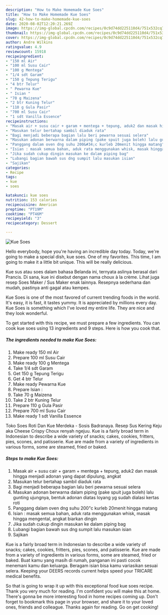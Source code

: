 ```yaml
---
description: "How to Make Homemade Kue Soes"
title: "How to Make Homemade Kue Soes"
slug: 42-how-to-make-homemade-kue-soes
date: 2020-08-02T12:20:21.269Z
image: https://img-global.cpcdn.com/recipes/0c9d74dd225110d4/751x532cq70/kue-soes-foto-resep-utama.jpg
thumbnail: https://img-global.cpcdn.com/recipes/0c9d74dd225110d4/751x532cq70/kue-soes-foto-resep-utama.jpg
cover: https://img-global.cpcdn.com/recipes/0c9d74dd225110d4/751x532cq70/kue-soes-foto-resep-utama.jpg
author: Andre Wilkins
ratingvalue: 4.9
reviewcount: 15918
recipeingredient:
- "150 ml Air"
- "100 ml Susu Cair"
- "100 g Mentega"
- "1/4 sdt Garam"
- "150 g Tepung Terigu"
- "4 btr Telur"
- " Pewarna Kue"
- " Isian "
- "70 g Maizena"
- "2 btr Kuning Telur"
- "110 g Gula Pasir"
- "700 ml Susu Cair"
- "1 sdt Vanilla Essence"
recipeinstructions:
- "Masak air + susu cair + garam + mentega + tepung, aduk2 dan masak hingga menjadi adonan yang dapat dipulung, angkat"
- "Masukan telur bertahap sambil diaduk rata"
- "Bagi menjadi beberapa bagian lalu beri pewarna sesuai selera"
- "Masukan adonan berwarna dalam piping (pake spuit juga boleh) lalu gunting ujungnya, bentuk adonan diatas loyang yg sudah dialasi kertas roti"
- "Panggang dalam oven dng suhu 200&#34;c kurleb 20menit hingga matang"
- "Isian : masak semua bahan, aduk rata menggunakan whisk, masak hingga mengental, angkat biarkan dingin"
- "Jika sudah cukup dingin masukan ke dalam piping bag"
- "Lubangi bagian bawah sus dng sumpit lalu masukan isian"
- "Sajikan"
categories:
- Recipe
tags:
- kue
- soes

katakunci: kue soes 
nutrition: 153 calories
recipecuisine: American
preptime: "PT19M"
cooktime: "PT46M"
recipeyield: "3"
recipecategory: Dessert

---
```



![Kue Soes](https://img-global.cpcdn.com/recipes/0c9d74dd225110d4/751x532cq70/kue-soes-foto-resep-utama.jpg)

Hello everybody, hope you're having an incredible day today. Today, we're going to make a special dish, kue soes. One of my favorites. This time, I am going to make it a little bit unique. This will be really delicious.

Kue sus atau soes dalam bahasa Belanda ini, ternyata aslinya berasal dari Prancis. Di sana, kue ini disebut dengan nama choux à la crème. Lihat juga resep Soes Maker / Sus Maker enak lainnya. Resepnya sederhana dan mudah, pastinya anti gagal atau kempes.

Kue Soes is one of the most favored of current trending foods in the world. It's easy, it is fast, it tastes yummy. It is appreciated by millions every day. Kue Soes is something which I've loved my entire life. They are nice and they look wonderful.


To get started with this recipe, we must prepare a few ingredients. You can cook kue soes using 13 ingredients and 9 steps. Here is how you cook that.

<!--inarticleads1-->

##### The ingredients needed to make Kue Soes:

1. Make ready 150 ml Air
1. Prepare 100 ml Susu Cair
1. Make ready 100 g Mentega
1. Take 1/4 sdt Garam
1. Get 150 g Tepung Terigu
1. Get 4 btr Telur
1. Make ready  Pewarna Kue
1. Prepare  Isian :
1. Take 70 g Maizena
1. Take 2 btr Kuning Telur
1. Prepare 110 g Gula Pasir
1. Prepare 700 ml Susu Cair
1. Make ready 1 sdt Vanilla Essence


Toko Soes Roti Dan Kue Merdeka - Sosis Badranaya. Resep Sus Kering Keju aka Cheese Crispy Choux renyah ngejuu. Kue is a fairly broad term in Indonesian to describe a wide variety of snacks; cakes, cookies, fritters, pies, scones, and patisserie. Kue are made from a variety of ingredients in various forms, some are steamed, fried or baked. 

<!--inarticleads2-->

##### Steps to make Kue Soes:

1. Masak air + susu cair + garam + mentega + tepung, aduk2 dan masak hingga menjadi adonan yang dapat dipulung, angkat
1. Masukan telur bertahap sambil diaduk rata
1. Bagi menjadi beberapa bagian lalu beri pewarna sesuai selera
1. Masukan adonan berwarna dalam piping (pake spuit juga boleh) lalu gunting ujungnya, bentuk adonan diatas loyang yg sudah dialasi kertas roti
1. Panggang dalam oven dng suhu 200&#34;c kurleb 20menit hingga matang
1. Isian : masak semua bahan, aduk rata menggunakan whisk, masak hingga mengental, angkat biarkan dingin
1. Jika sudah cukup dingin masukan ke dalam piping bag
1. Lubangi bagian bawah sus dng sumpit lalu masukan isian
1. Sajikan


Kue is a fairly broad term in Indonesian to describe a wide variety of snacks; cakes, cookies, fritters, pies, scones, and patisserie. Kue are made from a variety of ingredients in various forms, some are steamed, fried or baked. Buat kamu yang masih di rumah, panganan ini pasti cocok menemani kamu dan keluarga. Beragam isian bisa kamu variasikan sesuai selera. Keeping your DEERS records current helps speed your TRICARE medical benefits. 

So that is going to wrap it up with this exceptional food kue soes recipe. Thank you very much for reading. I'm confident you will make this at home. There's gonna be more interesting food in home recipes coming up. Don't forget to bookmark this page in your browser, and share it to your loved ones, friends and colleague. Thanks again for reading. Go on get cooking!
